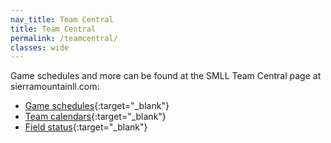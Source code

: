 ```yaml
---
nav_title: Team Central
title: Team Central
permalink: /teamcentral/
classes: wide
---
```


Game schedules and more can be found at the SMLL Team Central
page at sierramountainll.com:

* [Game schedules](https://www.sierramountainll.com/Default.aspx?tabid=716491){:target="_blank"}
* [Team calendars](https://www.sierramountainll.com/Default.aspx?tabid=716490){:target="_blank"}
* [Field status](https://www.sierramountainll.com/Default.aspx?tabid=1026909){:target="_blank"}
